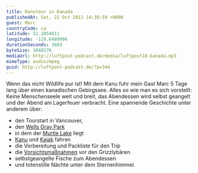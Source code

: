 ```yaml
---
title: Kanutour in Kanada
publishedAt: Sat, 22 Oct 2011 14:36:59 +0000
guest: Marc
countryCode: ca
latitude: 52.1054611
longitude: -119.6489096
durationSeconds: 3603
byteSize: 1048576
mediaUrl: http://luftpost-podcast.de/media/luftpost18-kanada.mp3
mimeType: audio/mpeg
guid: http://luftpost-podcast.de/?p=344
---
```


Wenn das nicht Wildlife pur ist! Mit dem Kanu fuhr mein Gast Marc 5 Tage lang über einen kanadischen Gebirgssee. Alles so wie man es sich vorstellt: Keine Menschenseele weit und breit, das Abendessen wird selbst geangelt und der Abend am Lagerfeuer verbracht. Eine spannende Geschichte unter anderem über: 
* den Tourstart in Vancouver,
* den [Wells Gray Park](http://www.wellsgray.ca)
* in dem der [Murtle Lake](http://g.co/maps/sfepp) liegt
* [Kanu](http://de.wikipedia.org/wiki/Kanu) und [Kajak](http://de.wikipedia.org/wiki/Kajak) fahren
* die Vorbereitung und Packliste für den Trip
* die [Vorsichtsmaßnahmen](http://www.explorewellsgray.com/murtle.html) vor den Grizzlybären
* selbstgeangelte Fische zum Abendessen
* und totenstille Nächte unter dem Sternenhimmel.
